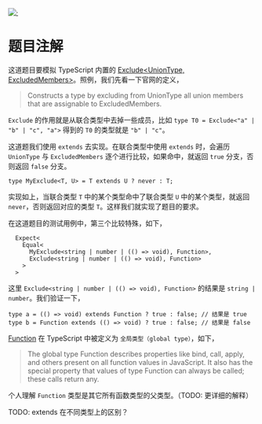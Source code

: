 <div style='width: 100%; margin: 0 auto;'><a href='https://github.com/type-challenges/type-challenges/blob/main/questions/00043-easy-exclude/README.md' target='_blank'><img src='https://img.shields.io/badge/' alt='·' /></a></div>

# 题目注解

这道题目要模拟 TypeScript 内置的 [Exclude<UnionType, ExcludedMembers>](https://www.typescriptlang.org/docs/handbook/utility-types.html#excludeuniontype-excludedmembers)。照例，我们先看一下官网的定义，

> Constructs a type by excluding from UnionType all union members that are assignable to ExcludedMembers.

`Exclude` 的作用就是从联合类型中去掉一些成员，比如 `type T0 = Exclude<"a" | "b" | "c", "a">` 得到的 `T0` 的类型就是 `"b" | "c"`。

这道题我们使用 `extends` 去实现。在联合类型中使用 `extends` 时，会遍历 `UnionType` 与 `ExcludedMembers` 逐个进行比较，如果命中，就返回 `true` 分支，否则返回 `false` 分支。

```
type MyExclude<T, U> = T extends U ? never : T;
```

实现如上，当联合类型 `T` 中的某个类型命中了联合类型 `U` 中的某个类型，就返回 `never`，否则返回对应的类型 `T`。这样我们就实现了题目的要求。

在这道题目的测试用例中，第三个比较特殊，如下，

```
  Expect<
    Equal<
      MyExclude<string | number | (() => void), Function>,
      Exclude<string | number | (() => void), Function>
    >
  >
```

这里 `Exclude<string | number | (() => void), Function>` 的结果是 `string | number`。我们验证一下，

```
type a = (() => void) extends Function ? true : false; // 结果是 true
type b = Function extends (() => void) ? true : false; // 结果是 false
```

[Function](https://www.typescriptlang.org/docs/handbook/2/functions.html#function) 在 TypeScript 中被定义为 `全局类型（global type）`，如下，

> The global type Function describes properties like bind, call, apply, and others present on all function values in JavaScript. It also has the special property that values of type Function can always be called; these calls return any.

个人理解 `Function` 类型是其它所有函数类型的父类型。（TODO: 更详细的解释）

TODO: extends 在不同类型上的区别？
